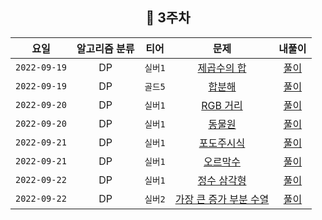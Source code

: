 <div align="center">

## 📅 3주차

|      요일      | 알고리즘 분류 |  티어   |                           문제                           | 내풀이 |
|:------------:|:-------:|:-----:|:------------------------------------------------------:| :---:|
| `2022-09-19` |   DP    | `실버1` |     [제곱수의 합](https://www.acmicpc.net/problem/1699)     | [풀이](https://github.com/jangwon3828/Algorithm_Competition-Study/blob/wonjin/3%EC%A3%BC%EC%B0%A8/3%EC%A3%BC%EC%B0%A8_%EC%9B%90%EC%A7%84/%EC%A0%9C%EA%B3%B1%EC%88%98%EC%9D%98%ED%95%A9.java) |
| `2022-09-19` |   DP    | `골드5` |      [합분해](https://www.acmicpc.net/problem/2225)       | [풀이](https://github.com/jangwon3828/Algorithm_Competition-Study/blob/wonjin/3%EC%A3%BC%EC%B0%A8/3%EC%A3%BC%EC%B0%A8_%EC%9B%90%EC%A7%84/%ED%95%A9%EB%B6%84%ED%95%B4.java) |
| `2022-09-20` |   DP    | `실버1` |     [RGB 거리](https://www.acmicpc.net/problem/1149)     | [풀이](https://github.com/jangwon3828/Algorithm_Competition-Study/blob/wonjin/3%EC%A3%BC%EC%B0%A8/3%EC%A3%BC%EC%B0%A8_%EC%9B%90%EC%A7%84/RGB%EA%B1%B0%EB%A6%AC.java) |
| `2022-09-20` |   DP    | `실버1` |      [동물원](https://www.acmicpc.net/problem/1309)       | [풀이](https://github.com/jangwon3828/Algorithm_Competition-Study/blob/wonjin/3%EC%A3%BC%EC%B0%A8/3%EC%A3%BC%EC%B0%A8_%EC%9B%90%EC%A7%84/%EB%8F%99%EB%AC%BC%EC%9B%90.java) |
| `2022-09-21` |   DP    | `실버1` |     [포도주시식](https://www.acmicpc.net/problem/2156)      | [풀이](https://github.com/jangwon3828/Algorithm_Competition-Study/blob/wonjin/3%EC%A3%BC%EC%B0%A8/3%EC%A3%BC%EC%B0%A8_%EC%9B%90%EC%A7%84/%ED%8F%AC%EB%8F%84%EC%A3%BC%EC%8B%9C%EC%8B%9D.java) |
| `2022-09-21` |   DP    | `실버1` |     [오르막수](https://www.acmicpc.net/problem/11057)      | [풀이](https://github.com/jangwon3828/Algorithm_Competition-Study/blob/wonjin/3%EC%A3%BC%EC%B0%A8/3%EC%A3%BC%EC%B0%A8_%EC%9B%90%EC%A7%84/%EC%98%A4%EB%A5%B4%EB%A7%89%EC%88%98.java) |
| `2022-09-22` |   DP    | `실버1` |     [정수 삼각형](https://www.acmicpc.net/problem/1932)     | [풀이](https://github.com/jangwon3828/Algorithm_Competition-Study/blob/wonjin/3%EC%A3%BC%EC%B0%A8/3%EC%A3%BC%EC%B0%A8_%EC%9B%90%EC%A7%84/%EC%98%A4%EB%A5%B4%EB%A7%89%EC%88%98.java) |
| `2022-09-22` |   DP    | `실버2` | [가장 큰 증가 부분 수열](https://www.acmicpc.net/problem/11055) | [풀이](https://github.com/jangwon3828/Algorithm_Competition-Study/blob/wonjin/3%EC%A3%BC%EC%B0%A8/3%EC%A3%BC%EC%B0%A8_%EC%9B%90%EC%A7%84/%EC%98%A4%EB%A5%B4%EB%A7%89%EC%88%98.java) |

</div>
